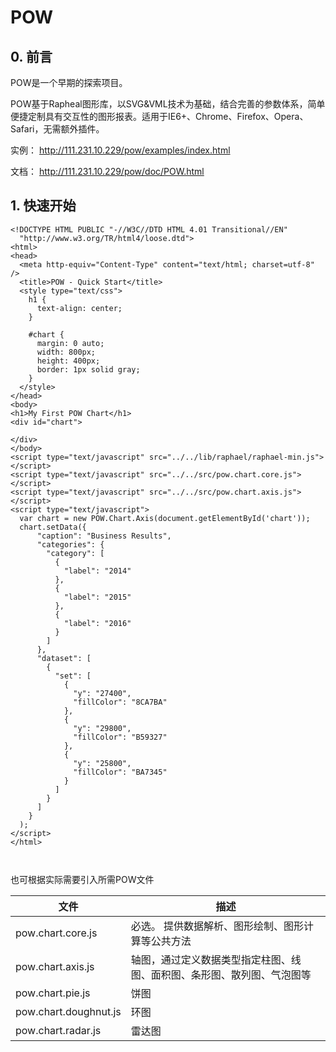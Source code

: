 # POW

## 0. 前言

POW是一个早期的探索项目。

POW基于Rapheal图形库，以SVG&VML技术为基础，结合完善的参数体系，简单便捷定制具有交互性的图形报表。适用于IE6+、Chrome、Firefox、Opera、Safari，无需额外插件。

实例：	http://111.231.10.229/pow/examples/index.html

文档：	http://111.231.10.229/pow/doc/POW.html




## 1. 快速开始

```
<!DOCTYPE HTML PUBLIC "-//W3C//DTD HTML 4.01 Transitional//EN"
  "http://www.w3.org/TR/html4/loose.dtd">
<html>
<head>
  <meta http-equiv="Content-Type" content="text/html; charset=utf-8" />
  <title>POW - Quick Start</title>
  <style type="text/css">
    h1 {
      text-align: center;
    }

    #chart {
      margin: 0 auto;
      width: 800px;
      height: 400px;
      border: 1px solid gray;
    }
  </style>
</head>
<body>
<h1>My First POW Chart</h1>
<div id="chart">

</div>
</body>
<script type="text/javascript" src="../../lib/raphael/raphael-min.js"></script>
<script type="text/javascript" src="../../src/pow.chart.core.js"></script>
<script type="text/javascript" src="../../src/pow.chart.axis.js"></script>
<script type="text/javascript">
  var chart = new POW.Chart.Axis(document.getElementById('chart'));
  chart.setData({
      "caption": "Business Results",
      "categories": {
        "category": [
          {
            "label": "2014"
          },
          {
            "label": "2015"
          },
          {
            "label": "2016"
          }
        ]
      },
      "dataset": [
        {
          "set": [
            {
              "y": "27400",
              "fillColor": "8CA7BA"
            },
            {
              "y": "29800",
              "fillColor": "B59327"
            },
            {
              "y": "25800",
              "fillColor": "BA7345"
            }
          ]
        }
      ]
    }
  );
</script>
</html>



```



也可根据实际需要引入所需POW文件

| 文件                    | 描述                                  |
| --------------------- | ----------------------------------- |
| pow.chart.core.js     | 必选。 提供数据解析、图形绘制、图形计算等公共方法           |
| pow.chart.axis.js     | 轴图，通过定义数据类型指定柱图、线图、面积图、条形图、散列图、气泡图等 |
| pow.chart.pie.js      | 饼图                                  |
| pow.chart.doughnut.js | 环图                                  |
| pow.chart.radar.js    | 雷达图                                 |


